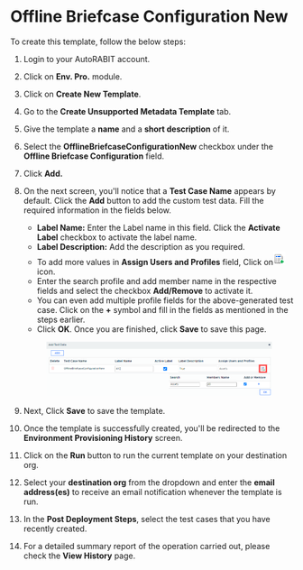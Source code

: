 # Offline Briefcase Configuration New

To create this template, follow the below steps:

1. Login to your AutoRABIT account.
2. Click on **Env. Pro.** module.
3. Click on **Create New Template**.
4. Go to the **Create Unsupported Metadata Template** tab.
5. Give the template a **name** and a **short description** of it.
6. Select the **OfflineBriefcaseConfigurationNew** checkbox under the **Offline Briefcase Configuration** field.
7. Click **Add.**
8.  On the next screen, you'll notice that a **Test Case Name** appears by default. Click the **Add** button to add the custom test data. Fill the required information in the fields below.

    * **Label Name:** Enter the Label name in this field. Click the **Activate Label** checkbox to activate the label name.
    * &#x20;**Label Description:** Add the description as you required.
    * To add more values in **Assign Users and Profiles** field, Click on![](<../../../../../../.gitbook/assets/image (7) (1) (1) (1) (1) (1) (1) (1).png>)icon.
    * Enter the search profile and add member name in the respective fields and select the checkbox **Add/Remove** to activate it.
    * You can even add multiple profile fields for the above-generated test case. Click on the **+** symbol and fill in the fields as mentioned in the steps earlier.&#x20;
    * Click **OK**. Once you are finished, click **Save** to save this page.

    <figure><img src="../../../../../../.gitbook/assets/image (6) (1) (1) (1) (1) (1) (1) (1) (1) (1).png" alt=""><figcaption></figcaption></figure>
9. Next, Click **Save** to save the template.
10. Once the template is successfully created, you'll be redirected to the **Environment Provisioning History** screen.
11. Click on the **Run** button to run the current template on your destination org.
12. Select your **destination org** from the dropdown and enter the **email address(es)** to receive an email notification whenever the template is run.
13. In the **Post Deployment Steps**, select the test cases that you have recently created.&#x20;
14. For a detailed summary report of the operation carried out, please check the **View History** page.
